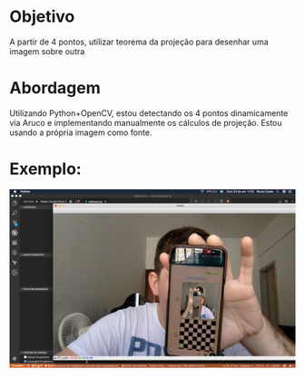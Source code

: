 # Objetivo
A partir de 4 pontos, utilizar teorema da projeção para desenhar uma imagem sobre outra

# Abordagem
Utilizando Python+OpenCV, estou detectando os 4 pontos dinamicamente via Aruco e implementando manualmente os cálculos de projeção. Estou usando a própria imagem como fonte.

# Exemplo:
![](.readme/picture.jpg)
